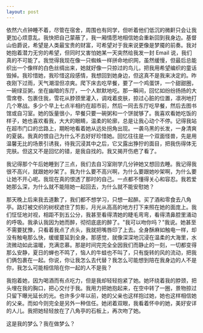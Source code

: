 ```yaml
---
layout: post
---
```


依然六点钟睡不着，尽管在宿舍，周围也有同学，但听着他们低沉的微鼾只会让我更加心烦意乱。我快把自己蒙蔽了，我一厢情愿地相信她会重新回到我身边。基督山伯爵说，希望是人类最宝贵的财富，可希望对于我来说更像是梦魇的前奏。我对她抱着潜力无穷的希望，但同时又害怕她某一天突然给我发一封 Email 说，我们真的不可能了。我觉得我现在像一只蜘蛛一样拼命地织网，虽然缓慢，但最后总能织出一个像样的白色丝绸出来，她就好像一只掠过的鸟儿，把我用希望编织的童话毁掉。我珍惜她，我珍惜这段感情，我想回到她身边，但这真不是我来决定的。昨夜刚下过雨，天气潮湿但凉爽。爬下床去吃早餐，要了一个鸡蛋饼，一个甜甜圈，一碗绿豆粥，坐在幽暗的东厅，一个人默默地吃。那一瞬间，回忆如纷纷扬扬的大雪席卷、包裹住我，雪花从脖颈里灌入，调戏着皮肤，掠过心脏的位置，凛冽地打几个寒战。多少个早上七点半相约在超市前，然后一同去东厅吃早餐，然后去图书馆或自习室。她的饭量很小，早餐只要一碗粥和一个饼就够了。我喜欢看她吃饭的样子，她也喜欢看我，大大的眼睛，温柔的轮廓，总是让我心动个不停。记得我站在超市门口的岔路上，期盼地看着她从远处拐角出现。一袭乌黑的长发，一身清爽的夏装。我真的恨自己为什么不去好好珍惜她。回忆往往是一个双面怪兽，先是用温馨无比的场景引诱我，待我沉浸其中之后，它又露出狰狞的面目，把我伤得体无完肤。但这又不是回忆的错，是我自找的。我又揭开伤疤了看了。

我记得那个午后她睡到了三点，我们去自习室刚学几分钟她又想回去睡。我记得我很不高兴，就跟她吵架了。我为什么要不高兴啊，为什么要跟她吵架啊，为什么要让她不开心呢。我现在真的恨透了那时的自己。一点都不懂得关心和容忍。我若爱她那么深，为什么就不能陪她一起回去，为什么就不能安慰她？

那天晚上后来我去道歉了，我们都不想学习，只想一起醉。买了酒和零食去八角亭。路灯被交织的树杈遮住了剪影，月光从高高的地方打下来照在她的面庞上。我们怔怔地对视，相距不到五公分，我甚至看得清她的睫毛弯弯，看得清鼻腔里涌动的呼吸。我承认我因为她而醉，彻彻底底的醉了。"我可以吻你吗？"我说。她甚至不需要犹豫，只看着我点了点头，我就把嘴唇印了上去。全身酥麻如触电一样，却没有触电那么快，缓缓蔓延到全身。那感觉，就像深深地沉浸在温柔的大海里，水流微动如此温暖，充满恋慕。那是时间完完全全因我们而静止的一刻，一切都变得那么安静，夏日的蝉也不鸣了，恼人的牛蛙也不叫了，只有旋转的风的流动，把我们俩包裹在一起。你说，你让我怎么去代替？我怎么可能想到陪在我身边的人不是你，我怎么可能相信陪在你一起的人不是我？

我抱着她，因为喝酒而有点吃力，但是我却轻轻抱紧了她。她环绕着我的脖颈，把头埋在我的胸口，把心交付于我。我用力把她抱起来，在空中转了一圈，景物掠过只留下曝光延长的光。也许多少年以前，她的父亲也这样抱过她，她也这样相信她的父亲。而如今则完全是另外一种信任。她闭着双眼，我看着怀中的她，美好安详的人儿。我把她轻轻放在了八角亭的石板上，再次吻了她。

这是我的梦么？我在做梦么？
